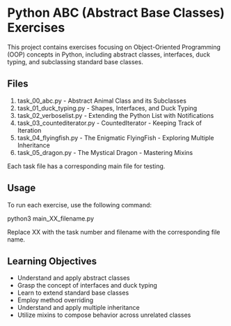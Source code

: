 # Python ABC (Abstract Base Classes) Exercises

This project contains exercises focusing on Object-Oriented Programming (OOP) concepts in Python, including abstract classes, interfaces, duck typing, and subclassing standard base classes.

## Files

1. task_00_abc.py - Abstract Animal Class and its Subclasses
2. task_01_duck_typing.py - Shapes, Interfaces, and Duck Typing
3. task_02_verboselist.py - Extending the Python List with Notifications
4. task_03_countediterator.py - CountedIterator - Keeping Track of Iteration
5. task_04_flyingfish.py - The Enigmatic FlyingFish - Exploring Multiple Inheritance
6. task_05_dragon.py - The Mystical Dragon - Mastering Mixins

Each task file has a corresponding main file for testing.

## Usage

To run each exercise, use the following command:

python3 main_XX_filename.py


Replace XX with the task number and filename with the corresponding file name.

## Learning Objectives

- Understand and apply abstract classes
- Grasp the concept of interfaces and duck typing
- Learn to extend standard base classes
- Employ method overriding
- Understand and apply multiple inheritance
- Utilize mixins to compose behavior across unrelated classes

